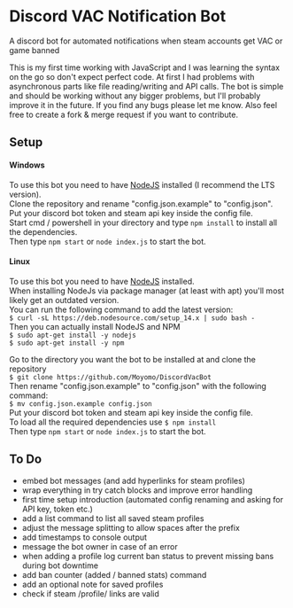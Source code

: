 # Discord VAC Notification Bot
A discord bot for automated notifications when steam accounts get VAC or game banned

This is my first time working with JavaScript and I was learning the syntax on the go so don&apos;t expect perfect code.
At first I had problems with asynchronous parts like file reading/writing and API calls.
The bot is simple and should be working without any bigger problems,
but I&apos;ll probably improve it in the future. If you find any bugs please let me know.
Also feel free to create a fork & merge request if you want to contribute.

## Setup
#### Windows
To use this bot you need to have [NodeJS](https://nodejs.org/en/download/) installed (I recommend the LTS version).\
Clone the repository and rename &quot;config.json.example&quot; to &quot;config.json&quot;.\
Put your discord bot token and steam api key inside the config file.\
Start cmd / powershell in your directory and type `npm install` to install all the dependencies.\
Then type `npm start` or `node index.js` to start the bot.

#### Linux
To use this bot you need to have [NodeJS](https://nodejs.org/en/download/) installed.\
When installing NodeJs via package manager (at least with apt) you&apos;ll most likely get an outdated version.\
You can run the following command to add the latest version:\
`$ curl -sL https://deb.nodesource.com/setup_14.x | sudo bash -`\
Then you can actually install NodeJS and NPM\
`$ sudo apt-get install -y nodejs`\
`$ sudo apt-get install -y npm`

Go to the directory you want the bot to be installed at and clone the repository\
`$ git clone https://github.com/Moyomo/DiscordVacBot`\
Then rename &quot;config.json.example&quot; to &quot;config.json&quot; with the following command:\
`$ mv config.json.example config.json`\
Put your discord bot token and steam api key inside the config file.\
To load all the required dependencies use `$ npm install`\
Then type `npm start` or `node index.js` to start the bot.

## To Do
- embed bot messages (and add hyperlinks for steam profiles)
- wrap everything in try catch blocks and improve error handling
- first time setup introduction (automated config renaming and asking for API key, token etc.)
- add a list command to list all saved steam profiles
- adjust the message splitting to allow spaces after the prefix
- add timestamps to console output
- message the bot owner in case of an error
- when adding a profile log current ban status to prevent missing bans during bot downtime
- add ban counter (added / banned stats) command
- add an optional note for saved profiles
- check if steam /profile/ links are valid 